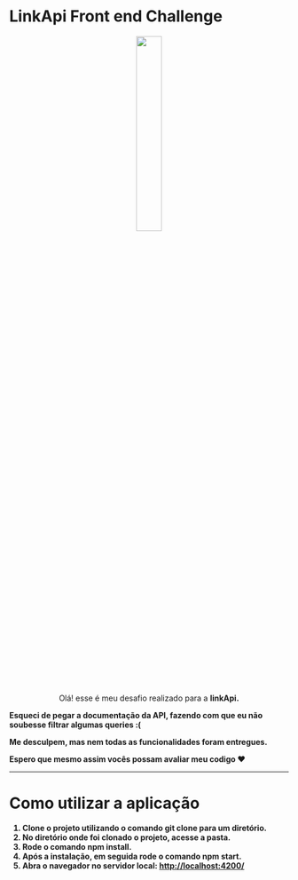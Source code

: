 # LinkApi Front end Challenge


<p align="center">
  <img width="30%" src="https://extrato.vtex.com/images/linkapi_avatar-linkapiX800.png">
</p>

<p align="center">
  Olá! esse é meu desafio realizado para a <b>linkApi.
</p>
  
  <p>

Esqueci de pegar a documentação da API, fazendo com que eu não soubesse filtrar algumas queries :(

Me desculpem, mas nem todas as funcionalidades foram entregues.

Espero que mesmo assim vocês possam avaliar meu codigo ❤

</p>
 
  <hr />

 # Como utilizar a aplicação

 1.  Clone o projeto utilizando o comando **git clone** para um diretório. 
 2.  No diretório onde foi clonado o projeto, acesse a pasta.
 3.  Rode o comando **npm install**.
 4.  Após a instalação, em seguida rode o comando **npm start**.
 5.  Abra o navegador no servidor local:  [http://localhost:4200/](http://localhost:4200/)
